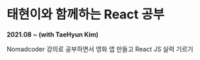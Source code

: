 태현이와 함께하는 React 공부
======

<strong>2021.08 ~ (with TaeHyun Kim)</strong>

Nomadcoder 강의로 공부하면서 영화 앱 만들고 React JS 실력 기르기